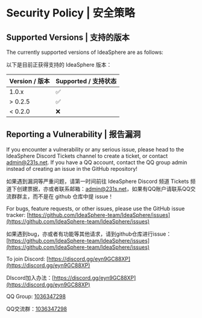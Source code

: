 # Security Policy | 安全策略

## Supported Versions | 支持的版本

The currently supported versions of IdeaSphere are as follows:

以下是目前正获得支持的 IdeaSphere 版本：

| Version / 版本 | Supported / 支持状态          |
| ------- | ------------------ |
| 1.0.x   | :white_check_mark: |
| > 0.2.5   | :white_check_mark: |
| < 0.2.0   | :x:                |

## Reporting a Vulnerability | 报告漏洞

If you encounter a vulnerability or any serious issue, please head to the IdeaSphere Discord Tickets channel to create a ticket, or contact admin@231s.net. If you have a QQ account, contact the QQ group admin instead of creating an issue in the GitHub repository!

如果遇到漏洞等严重问题，请第一时间前往 IdeaSphere Discord 频道 Tickets 频道下创建票据，亦或者联系邮箱：admin@231s.net，如果有QQ账户请联系QQ交流群群主，而不是在 github 仓库中提 issue！

For bugs, feature requests, or other issues, please use the GitHub issue tracker: [https://github.com/IdeaSphere-team/IdeaSphere/issues](https://github.com/IdeaSphere-team/IdeaSphere/issues)

如果遇到bug，亦或者有功能等其他请求，请到github仓库进行issue：[https://github.com/IdeaSphere-team/IdeaSphere/issues](https://github.com/IdeaSphere-team/IdeaSphere/issues)

To join Discord: [https://discord.gg/eyn9GC88XP](https://discord.gg/eyn9GC88XP)

DIscord加入办法：[https://discord.gg/eyn9GC88XP](https://discord.gg/eyn9GC88XP)

QQ Group: [1036347298](http://qm.qq.com/cgi-bin/qm/qr?_wv=1027&k=0S7iEPBCDpSWgvzARFqxM_zyIlnQ2-km&authKey=AiX0JpNVU8d%2BIjMocMxVhE0OcxbdOaQAt1wnnekYg%2BYQ0GZfOy3KXuSFTBZ2pDD2&noverify=0&group_code=1036347298)

QQ交流群：[1036347298](http://qm.qq.com/cgi-bin/qm/qr?_wv=1027&k=0S7iEPBCDpSWgvzARFqxM_zyIlnQ2-km&authKey=AiX0JpNVU8d%2BIjMocMxVhE0OcxbdOaQAt1wnnekYg%2BYQ0GZfOy3KXuSFTBZ2pDD2&noverify=0&group_code=1036347298)
